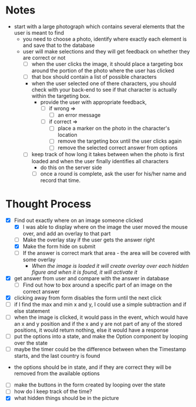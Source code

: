 # Notes

- start with a large photograph which contains several elements that the user is meant to find
  - you need to choose a photo, identify where exactly each element is and save that to the database
  - user will make selections and they will get feedback on whether they are correct or not
    - [ ] when the user clicks the image, it should place a targeting box around the portion of the photo where the user has clicked
    - [ ] that box should contain a list of possible characters
    - when the user selected one of there characters, you should check with your back-end to see if that character is actually within the targeting box.
      - provide the user with appropriate feedback,
        - [ ] if wrong => 
          - [ ] an error message
        - [ ] if correct =>
          - [ ] place a marker on the photo in the character's location
          - [ ] remove the targeting box until the user clicks again
          - [ ] remove the selected correct answer from options
    - [ ] keep track of how long it takes between when the photo is first loaded and when the user finally identifies all characters
      - do this on the server side
      - [ ] once a round is complete, ask the user for his/her name and record that time.

# Thought Process

- [x] Find out exactly where on an image someone clicked
  - [x] I was able to display where on the image the user moved the mouse over, and add an overlay to that part
  - [ ] Make the overlay stay if the user gets the answer right
  - [x] Make the form hide on submit
  - [ ] If the answer is correct mark that area - the area will be covered with some overlay
    - _When the image is loaded it will create overlay over each hidden figure and when it is found, it will activate it_
- [x] get answer from user and compare with the answer in database
  - [ ] Find out how to box around a specific part of an image on the correct answer
- [x] clicking away from form disables the form until the next click
- [ ] if I find the max and min x and y, I could use a simple subtraction and if else statement
- [ ] when the image is clicked, it would pass in the event, which would have an x and y position and if the x and y are not part of any of the stored positions, it would return nothing, else it would have a response
- [ ] put the options into a state, and make the Option component by looping over the state
- [ ] maybe the timer could be the difference between when the Timestamp starts, and the last country is found
- the options should be in state, and if they are correct they will be removed from the available options
- [ ] make the buttons in the form created by looping over the state
- [ ] how do I keep track of the time?
- [x] what hidden things should be in the picture
